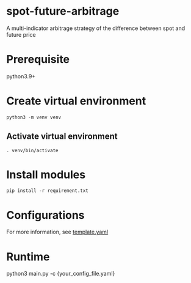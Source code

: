 # spot-future-arbitrage
A multi-indicator arbitrage strategy of the difference between spot and future price

# Prerequisite
python3.9+

# Create virtual environment
```python
python3 -m venv venv
```

## Activate virtual environment
```
. venv/bin/activate
```

# Install modules
```
pip install -r requirement.txt
```

# Configurations
For more information, see [template.yaml](template.yaml)

# Runtime
python3 main.py -c {your_config_file.yaml}
